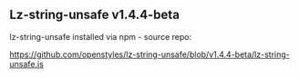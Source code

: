 ## Lz-string-unsafe v1.4.4-beta

lz-string-unsafe installed via npm - source repo:

https://github.com/openstyles/lz-string-unsafe/blob/v1.4.4-beta/lz-string-unsafe.js
